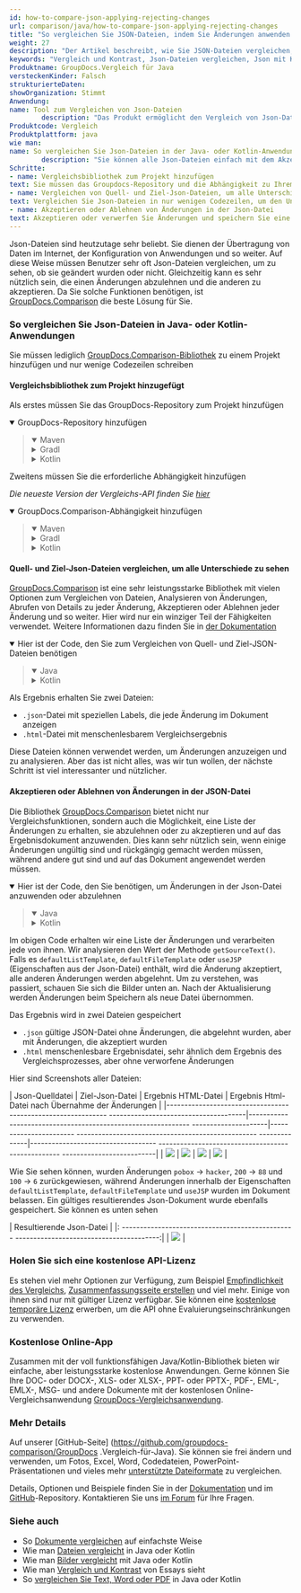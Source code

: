 ```yaml
---
id: how-to-compare-json-applying-rejecting-changes
url: comparison/java/how-to-compare-json-applying-rejecting-changes
title: "So vergleichen Sie JSON-Dateien, indem Sie Änderungen anwenden oder ablehnen"
weight: 27
description: "Der Artikel beschreibt, wie Sie JSON-Dateien vergleichen, indem Sie Änderungen mit GroupDocs.Comparison anwenden oder ablehnen"
keywords: "Vergleich und Kontrast, Json-Dateien vergleichen, Json mit Kotlin und Java vergleichen, Vergleichstool für Json-Dateien"
Produktname: GroupDocs.Vergleich für Java
versteckenKinder: Falsch
strukturierteDaten:
showOrganization: Stimmt
Anwendung:
name: Tool zum Vergleichen von Json-Dateien
        description: "Das Produkt ermöglicht den Vergleich von Json-Dateien"
Produktcode: Vergleich
Produktplattform: java
wie man:
name: So vergleichen Sie Json-Dateien in der Java- oder Kotlin-Anwendung
        description: "Sie können alle Json-Dateien einfach mit dem Akzeptieren oder Ablehnen von Änderungen vergleichen"
Schritte:
- name: Vergleichsbibliothek zum Projekt hinzufügen
text: Sie müssen das Groupdocs-Repository und die Abhängigkeit zu Ihrem Projekt hinzufügen
- name: Vergleichen von Quell- und Ziel-Json-Dateien, um alle Unterschiede anzuzeigen
text: Vergleichen Sie Json-Dateien in nur wenigen Codezeilen, um den Unterschied zwischen ihnen zu sehen
- name: Akzeptieren oder Ablehnen von Änderungen in der Json-Datei
text: Akzeptieren oder verwerfen Sie Änderungen und speichern Sie eine gültige resultierende JSON-Datei
---
```

Json-Dateien sind heutzutage sehr beliebt. Sie dienen der Übertragung von Daten im Internet, der Konfiguration von Anwendungen und so weiter. Auf diese Weise müssen Benutzer sehr oft Json-Dateien vergleichen, um zu sehen, ob sie geändert wurden oder nicht. Gleichzeitig kann es sehr nützlich sein, die einen Änderungen abzulehnen und die anderen zu akzeptieren. Da Sie solche Funktionen benötigen, ist [GroupDocs.Comparison](https://products.groupdocs.com/comparison) die beste Lösung für Sie.

### So vergleichen Sie Json-Dateien in Java- oder Kotlin-Anwendungen

Sie müssen lediglich [GroupDocs.Comparison-Bibliothek](https://repository.groupdocs.com/comparison/) zu einem Projekt hinzufügen und nur wenige Codezeilen schreiben

#### Vergleichsbibliothek zum Projekt hinzugefügt

Als erstes müssen Sie das GroupDocs-Repository zum Projekt hinzufügen

<details open><summary>GroupDocs-Repository hinzufügen</summary><blockquote>
<details open><summary>Maven</summary>

<script src="https://gist.github.com/groupdocs-comparison-gists/9de00b81ae5dd326fc85fecb5c1220a6.js"></script>

</details>
<details><summary>Gradl</summary>

<script src="https://gist.github.com/groupdocs-comparison-gists/15f77ae825f310acd9cad555dcea0019.js"></script>

</details>
<details><summary>Kotlin</summary>

<script src="https://gist.github.com/groupdocs-comparison-gists/ad7ad48d4e7f9f60e858c7ba546f3745.js"></script>

</details>
</blockquote></details>

Zweitens müssen Sie die erforderliche Abhängigkeit hinzufügen

_Die neueste Version der Vergleichs-API finden Sie [hier](https://repository.groupdocs.com/comparison/)_

<details open><summary>GroupDocs.Comparison-Abhängigkeit hinzufügen</summary><blockquote>
<details open><summary>Maven</summary>

<script src="https://gist.github.com/groupdocs-comparison-gists/f4d8f0b56d1dfa24dea18c68cd9d8001.js"></script>

</details>
<details><summary>Gradl</summary>

<script src="https://gist.github.com/groupdocs-comparison-gists/b760d58061daa45d9b211e2701aa52b5.js"></script>

</details>
<details><summary>Kotlin</summary>

<script src="https://gist.github.com/groupdocs-comparison-gists/b20a9f70c3442ca586a95b00a778a464.js"></script>

</details>
</blockquote></details>

#### Quell- und Ziel-Json-Dateien vergleichen, um alle Unterschiede zu sehen

[GroupDocs.Comparison](https://products.groupdocs.com/comparison) ist eine sehr leistungsstarke Bibliothek mit vielen Optionen zum Vergleichen von Dateien, Analysieren von Änderungen, Abrufen von Details zu jeder Änderung, Akzeptieren oder Ablehnen jeder Änderung und so weiter. Hier wird nur ein winziger Teil der Fähigkeiten verwendet. Weitere Informationen dazu finden Sie in [der Dokumentation](/comparison/java/getting-started/)

<details open><summary>Hier ist der Code, den Sie zum Vergleichen von Quell- und Ziel-JSON-Dateien benötigen</summary><blockquote>
<details open><summary>Java</summary>

<script src="https://gist.github.com/groupdocs-comparison-gists/9395725d254c7500ed2f30dc558fd174.js"></script>

</details>
<details><summary>Kotlin</summary>

<script src="https://gist.github.com/groupdocs-comparison-gists/8eb90b7f07e6240ec875e5e195a0a374.js"></script>

</details>
</blockquote></details>

Als Ergebnis erhalten Sie zwei Dateien:

* `.json`-Datei mit speziellen Labels, die jede Änderung im Dokument anzeigen
* `.html`-Datei mit menschenlesbarem Vergleichsergebnis

Diese Dateien können verwendet werden, um Änderungen anzuzeigen und zu analysieren. Aber das ist nicht alles, was wir tun wollen, der nächste Schritt ist viel interessanter und nützlicher.

#### Akzeptieren oder Ablehnen von Änderungen in der JSON-Datei

Die Bibliothek [GroupDocs.Comparison](https://products.groupdocs.com/comparison) bietet nicht nur Vergleichsfunktionen, sondern auch die Möglichkeit, eine Liste der Änderungen zu erhalten, sie abzulehnen oder zu akzeptieren und auf das Ergebnisdokument anzuwenden. Dies kann sehr nützlich sein, wenn einige Änderungen ungültig sind und rückgängig gemacht werden müssen, während andere gut sind und auf das Dokument angewendet werden müssen.

<details open><summary>Hier ist der Code, den Sie benötigen, um Änderungen in der Json-Datei anzuwenden oder abzulehnen</summary><blockquote>
<details open><summary>Java</summary>

<script src="https://gist.github.com/groupdocs-comparison-gists/00519168fed54a68e3edbb087a0e0ef8.js"></script>

</details>
<details><summary>Kotlin</summary>

<script src="https://gist.github.com/groupdocs-comparison-gists/2b54bd01f16bce036b2bd9ec32f58473.js"></script>

</details>
</blockquote></details>

Im obigen Code erhalten wir eine Liste der Änderungen und verarbeiten jede von ihnen. Wir analysieren den Wert der Methode `getSourceText()`. Falls es `defaultListTemplate`, `defaultFileTemplate` oder `useJSP` (Eigenschaften aus der Json-Datei) enthält, wird die Änderung akzeptiert, alle anderen Änderungen werden abgelehnt. Um zu verstehen, was passiert, schauen Sie sich die Bilder unten an. Nach der Aktualisierung werden Änderungen beim Speichern als neue Datei übernommen.

Das Ergebnis wird in zwei Dateien gespeichert

* `.json` gültige JSON-Datei ohne Änderungen, die abgelehnt wurden, aber mit Änderungen, die akzeptiert wurden
* `.html` menschenlesbare Ergebnisdatei, sehr ähnlich dem Ergebnis des Vergleichsprozesses, aber ohne verworfene Änderungen

Hier sind Screenshots aller Dateien:

| Json-Quelldatei | Ziel-Json-Datei | Ergebnis HTML-Datei | Ergebnis Html-Datei nach Übernahme der Änderungen |
|------------------------------------------------------------- --------------------------------------|----------- -------------------------------------------------- ---------------------|----------------------- -------------------------------------------------- --------------|----------------------------------- -------------------------------------------------- --------------------------|
| ![](/comparison/java/images/how-to-compare-json-applying-rejecting-changes-source.png) | ![](/comparison/java/images/how-to-compare-json-applying-rejecting-changes-target.png) | ![](/comparison/java/images/how-to-compare-json-applying-rejecting-changes-result.png) | ![](/comparison/java/images/how-to-compare-json-applying-rejecting-changes-applied.png) |

Wie Sie sehen können, wurden Änderungen `pobox` -> `hacker`, `200` -> `88` und `100` -> `6` zurückgewiesen, während Änderungen innerhalb der Eigenschaften `defaultListTemplate`, `defaultFileTemplate` und `useJSP` wurden im Dokument belassen. Ein gültiges resultierendes Json-Dokument wurde ebenfalls gespeichert. Sie können es unten sehen

| Resultierende Json-Datei |
|: ------------------------------------------------ ----------------------------------------:|
| ![](/comparison/java/images/how-to-compare-json-applying-rejecting-changes-resultant.png) |

### Holen Sie sich eine kostenlose API-Lizenz

Es stehen viel mehr Optionen zur Verfügung, zum Beispiel [Empfindlichkeit des Vergleichs](/comparison/java/adjusting-comparison-sensitivity/), [Zusammenfassungsseite erstellen](/comparison/java/get-only-summary-page/) und viel mehr. Einige von ihnen sind nur mit gültiger Lizenz verfügbar. Sie können eine [kostenlose temporäre Lizenz](https://purchase.groupdocs.com/temporary-license) erwerben, um die API ohne Evaluierungseinschränkungen zu verwenden.

### Kostenlose Online-App
Zusammen mit der voll funktionsfähigen Java/Kotlin-Bibliothek bieten wir einfache, aber leistungsstarke kostenlose Anwendungen.
Gerne können Sie Ihre DOC- oder DOCX-, XLS- oder XLSX-, PPT- oder PPTX-, PDF-, EML-, EMLX-, MSG- und andere Dokumente mit der kostenlosen Online-Vergleichsanwendung [GroupDocs-Vergleichsanwendung](https://products.groupdocs.app/comparison ).

### Mehr Details

Auf unserer [GitHub-Seite] (https://github.com/groupdocs-comparison/GroupDocs .Vergleich-für-Java). Sie können sie frei ändern und verwenden, um Fotos, Excel, Word, Codedateien, PowerPoint-Präsentationen und vieles mehr [unterstützte Dateiformate](/comparison/java/supported-document-formats/) zu vergleichen.

Details, Optionen und Beispiele finden Sie in der [Dokumentation](/comparison/java/getting-started/) und im [GitHub](https://github.com/groupdocs-comparison)-Repository. Kontaktieren Sie uns [im Forum](https://forum.groupdocs.com/) für Ihre Fragen.

### Siehe auch

* So [Dokumente vergleichen](/comparison/java/how-to-compare-documents-in-the-easiest-way) auf einfachste Weise
* Wie man [Dateien vergleicht](/comparison/java/how-to-compare-files-in-java-or-kotlin) in Java oder Kotlin
* Wie man [Bilder vergleicht](/comparison/java/how-to-compare-images-using-java-or-kotlin) mit Java oder Kotlin
* Wie man [Vergleich und Kontrast](/comparison/java/how-to-see-comparison-and-contrast-of-essays) von Essays sieht
* So [vergleichen Sie Text, Word oder PDF](/comparison/java/how-to-compare-text-word-pdf-in-java-or-kotlin) in Java oder Kotlin

